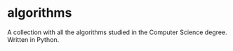 # algorithms
A collection with all the algorithms studied in the Computer Science degree. Written in Python.
